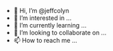 - 👋 Hi, I’m @jeffcolyn
- 👀 I’m interested in ...
- 🌱 I’m currently learning ...
- 💞️ I’m looking to collaborate on ...
- 📫 How to reach me ...

<!---
jeffcolyn/jeffcolyn is a ✨ special ✨ repository because its `README.md` (this file) appears on your GitHub profile.
You can click the Preview link to take a look at your changes.
--->
